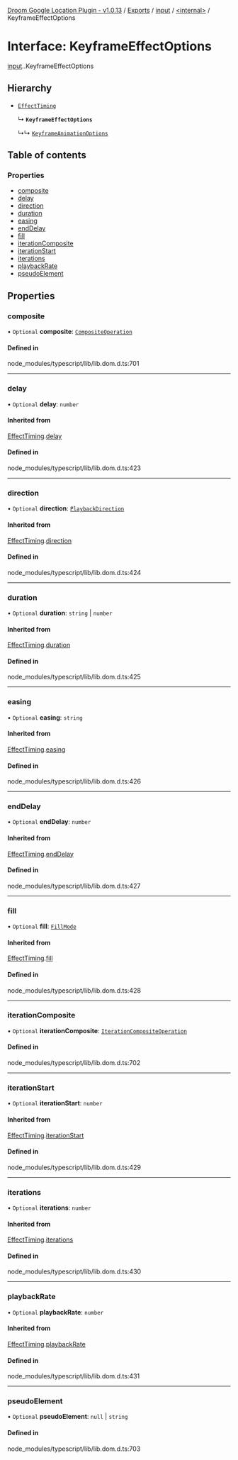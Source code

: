 [Droom Google Location Plugin - v1.0.13](../README.md) / [Exports](../modules.md) / [input](../modules/input.md) / [<internal\>](../modules/input._internal_.md) / KeyframeEffectOptions

# Interface: KeyframeEffectOptions

[input](../modules/input.md).[<internal>](../modules/input._internal_.md).KeyframeEffectOptions

## Hierarchy

- [`EffectTiming`](input._internal_.EffectTiming.md)

  ↳ **`KeyframeEffectOptions`**

  ↳↳ [`KeyframeAnimationOptions`](input._internal_.KeyframeAnimationOptions.md)

## Table of contents

### Properties

- [composite](input._internal_.KeyframeEffectOptions.md#composite)
- [delay](input._internal_.KeyframeEffectOptions.md#delay)
- [direction](input._internal_.KeyframeEffectOptions.md#direction)
- [duration](input._internal_.KeyframeEffectOptions.md#duration)
- [easing](input._internal_.KeyframeEffectOptions.md#easing)
- [endDelay](input._internal_.KeyframeEffectOptions.md#enddelay)
- [fill](input._internal_.KeyframeEffectOptions.md#fill)
- [iterationComposite](input._internal_.KeyframeEffectOptions.md#iterationcomposite)
- [iterationStart](input._internal_.KeyframeEffectOptions.md#iterationstart)
- [iterations](input._internal_.KeyframeEffectOptions.md#iterations)
- [playbackRate](input._internal_.KeyframeEffectOptions.md#playbackrate)
- [pseudoElement](input._internal_.KeyframeEffectOptions.md#pseudoelement)

## Properties

### composite

• `Optional` **composite**: [`CompositeOperation`](../modules/input._internal_.md#compositeoperation)

#### Defined in

node_modules/typescript/lib/lib.dom.d.ts:701

___

### delay

• `Optional` **delay**: `number`

#### Inherited from

[EffectTiming](input._internal_.EffectTiming.md).[delay](input._internal_.EffectTiming.md#delay)

#### Defined in

node_modules/typescript/lib/lib.dom.d.ts:423

___

### direction

• `Optional` **direction**: [`PlaybackDirection`](../modules/input._internal_.md#playbackdirection)

#### Inherited from

[EffectTiming](input._internal_.EffectTiming.md).[direction](input._internal_.EffectTiming.md#direction)

#### Defined in

node_modules/typescript/lib/lib.dom.d.ts:424

___

### duration

• `Optional` **duration**: `string` \| `number`

#### Inherited from

[EffectTiming](input._internal_.EffectTiming.md).[duration](input._internal_.EffectTiming.md#duration)

#### Defined in

node_modules/typescript/lib/lib.dom.d.ts:425

___

### easing

• `Optional` **easing**: `string`

#### Inherited from

[EffectTiming](input._internal_.EffectTiming.md).[easing](input._internal_.EffectTiming.md#easing)

#### Defined in

node_modules/typescript/lib/lib.dom.d.ts:426

___

### endDelay

• `Optional` **endDelay**: `number`

#### Inherited from

[EffectTiming](input._internal_.EffectTiming.md).[endDelay](input._internal_.EffectTiming.md#enddelay)

#### Defined in

node_modules/typescript/lib/lib.dom.d.ts:427

___

### fill

• `Optional` **fill**: [`FillMode`](../modules/input._internal_.md#fillmode)

#### Inherited from

[EffectTiming](input._internal_.EffectTiming.md).[fill](input._internal_.EffectTiming.md#fill)

#### Defined in

node_modules/typescript/lib/lib.dom.d.ts:428

___

### iterationComposite

• `Optional` **iterationComposite**: [`IterationCompositeOperation`](../modules/input._internal_.md#iterationcompositeoperation)

#### Defined in

node_modules/typescript/lib/lib.dom.d.ts:702

___

### iterationStart

• `Optional` **iterationStart**: `number`

#### Inherited from

[EffectTiming](input._internal_.EffectTiming.md).[iterationStart](input._internal_.EffectTiming.md#iterationstart)

#### Defined in

node_modules/typescript/lib/lib.dom.d.ts:429

___

### iterations

• `Optional` **iterations**: `number`

#### Inherited from

[EffectTiming](input._internal_.EffectTiming.md).[iterations](input._internal_.EffectTiming.md#iterations)

#### Defined in

node_modules/typescript/lib/lib.dom.d.ts:430

___

### playbackRate

• `Optional` **playbackRate**: `number`

#### Inherited from

[EffectTiming](input._internal_.EffectTiming.md).[playbackRate](input._internal_.EffectTiming.md#playbackrate)

#### Defined in

node_modules/typescript/lib/lib.dom.d.ts:431

___

### pseudoElement

• `Optional` **pseudoElement**: ``null`` \| `string`

#### Defined in

node_modules/typescript/lib/lib.dom.d.ts:703
